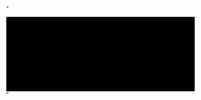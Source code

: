 "<style type="text/css">
    #Profile
    {
        background-color: #000;
        width: 100%;
        height: 200px;
    }
    </style>
<div id="Profile">
    
</div>"
